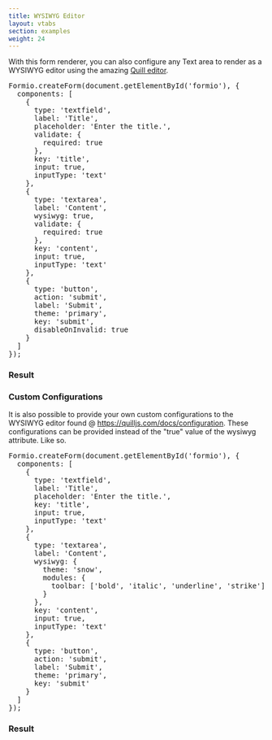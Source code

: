 ```yaml
---
title: WYSIWYG Editor
layout: vtabs
section: examples
weight: 24
---
```

With this form renderer, you can also configure any Text area to render as a WYSIWYG editor using the amazing [Quill editor](https://quilljs.com).

<pre>
Formio.createForm(document.getElementById('formio'), {
  components: [
    {
      type: 'textfield',
      label: 'Title',
      placeholder: 'Enter the title.',
      validate: {
        required: true
      },
      key: 'title',
      input: true,
      inputType: 'text'
    },
    {
      type: 'textarea',
      label: 'Content',
      wysiwyg: true,
      validate: {
        required: true
      },
      key: 'content',
      input: true,
      inputType: 'text'
    },
    {
      type: 'button',
      action: 'submit',
      label: 'Submit',
      theme: 'primary',
      key: 'submit',
      disableOnInvalid: true
    }
  ]
});
</pre>
  <h3>Result</h3>
  <div class="card card-body bg-light">
  <div id="formio"></div>
  <script type="text/javascript">
  Formio.createForm(document.getElementById('formio'), {
    components: [
      {
        type: 'textfield',
        label: 'Title',
        placeholder: 'Enter the title.',
        validate: {
          required: true
        },
        key: 'title',
        input: true,
        inputType: 'text'
      },
      {
        type: 'textarea',
        label: 'Content',
        wysiwyg: true,
        validate: {
          required: true
        },
        key: 'content',
        input: true,
        inputType: 'text'
      },
      {
        type: 'button',
        action: 'submit',
        label: 'Submit',
        theme: 'primary',
        key: 'submit',
        disableOnInvalid: true
      }
    ]
  }).then(function(form) {
    form.on('submit', function(submission) {
      console.log(submission);
    });
  });
  </script>
</div>

### Custom Configurations
It is also possible to provide your own custom configurations to the WYSIWYG editor found @ https://quilljs.com/docs/configuration. These configurations
can be provided instead of the "true" value of the wysiwyg attribute. Like so.

<pre>
Formio.createForm(document.getElementById('formio'), {
  components: [
    {
      type: 'textfield',
      label: 'Title',
      placeholder: 'Enter the title.',
      key: 'title',
      input: true,
      inputType: 'text'
    },
    {
      type: 'textarea',
      label: 'Content',
      wysiwyg: {
        theme: 'snow',
        modules: {
          toolbar: ['bold', 'italic', 'underline', 'strike']
        }
      },
      key: 'content',
      input: true,
      inputType: 'text'
    },
    {
      type: 'button',
      action: 'submit',
      label: 'Submit',
      theme: 'primary',
      key: 'submit'
    }
  ]
});
</pre>
  <h3>Result</h3>
  <div class="card card-body bg-light">
  <div id="formio2"></div>
  <script type="text/javascript">
  Formio.createForm(document.getElementById('formio2'), {
    components: [
      {
        type: 'textfield',
        label: 'Title',
        placeholder: 'Enter the title.',
        key: 'title',
        input: true,
        inputType: 'text'
      },
      {
        type: 'textarea',
        label: 'Content',
        wysiwyg: {
          theme: 'snow',
          modules: {
            toolbar: ['bold', 'italic', 'underline', 'strike']
          }
        },
        key: 'content',
        input: true,
        inputType: 'text'
      },
      {
        type: 'button',
        action: 'submit',
        label: 'Submit',
        theme: 'primary',
        key: 'submit'
      }
    ]
  }).then(function(form) {
    form.on('submit', function(submission) {
      console.log(submission);
    });
  });
  </script>
</div>
